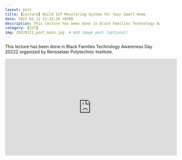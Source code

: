 ```yaml
---
layout: post
title: [Lecture] Build IoT Monitoring System for Your Smart Home
date: 2022-02-12 13:32:20 +0300
description: This lecture has been done in Black Families Technology Awareness Day 20222 organized by Rensselaer Polytechnic Institute # Add post description (optional)
category: [IoT]
img: 20220121_post_main.jpg  # Add image post (optional)
---
```

This lecture has been done in Black Families Technology Awareness Day 20222 organized by Rensselaer Polytechnic Institute.

<iframe width="560" height="315" src="https://www.youtube.com/embed/ow9dznWaEQw" title="Build IoT Monitoring System for Your Smart Home" frameborder="0" allow="accelerometer; autoplay; clipboard-write; encrypted-media; gyroscope; picture-in-picture" allowfullscreen></iframe>
